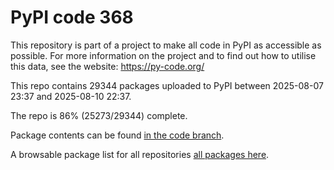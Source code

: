 # PyPI code 368

This repository is part of a project to make all code in PyPI as accessible as possible. For more information 
on the project and to find out how to utilise this data, see the website: https://py-code.org/

This repo contains 29344 packages uploaded to PyPI between 
2025-08-07 23:37 and 2025-08-10 22:37.

The repo is 86% (25273/29344) complete.

Package contents can be found [in the code branch](https://github.com/pypi-data/pypi-mirror-368/tree/code/packages).

A browsable package list for all repositories [all packages here](https://py-code.org/repositories/pypi-mirror-368).


